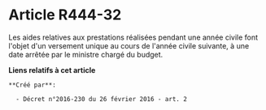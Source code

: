 # Article R444-32

Les aides relatives aux prestations réalisées pendant une année civile font l'objet d'un versement unique au cours de l'année
civile suivante, à une date arrêtée par le ministre chargé du budget.

**Liens relatifs à cet article**

	**Créé par**:

	  - Décret n°2016-230 du 26 février 2016 - art. 2
